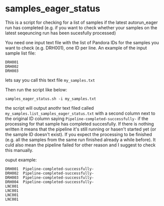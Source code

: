 # samples_eager_status

This is a script for checking for a list of samples if the latest autorun_eager run has completed (e.g. if you want to check whether your samples 
on the latest seqeuncing run has been sucesfully processed)


You need one input text file with the list of Pandora IDs for the samples you want to check (e.g. DRH001), one ID per line. An example 
of the input sample list file:

```
DRH001
DRH002
DRH003

```

lets say you call this text file ``` my_samples.txt ```

Then run the script like below:
```
samples_eager_status.sh -i my_samples.txt

```
the script will output anothr text filed called ``` my_samples.list_samples_eager_status.txt ``` with a second column next to the 
original ID column saying ``` Pipeline-completed-successfully- ``` if the processing for that sample has completed succesfully. If there is nothing 
written it means that the pipeline it's still running or hasen't started yet (or the sample ID doesn't exist). If you expect the processing to be 
finished (e.g. all the samples from the same run finished already a while before). It culd also mean the pipeline failed for other reason and I 
suggest to check this manually.

ouput example:

```
DRH001	Pipeline-completed-successfully-
DRH002	Pipeline-completed-successfully-
DRH003	Pipeline-completed-successfully-
DRH004	Pipeline-completed-successfully-
LNC001	
LNC001	
LNC001	
LNC001
	
````
